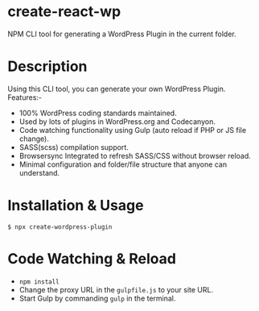 # create-react-wp

  NPM CLI tool for generating a WordPress Plugin in the current folder.

# Description
  Using this CLI tool, you can generate your own WordPress Plugin. Features:-

  * 100% WordPress coding standards maintained.
  * Used by lots of plugins in WordPress.org and Codecanyon.
  * Code watching functionality using Gulp (auto reload if PHP or JS file change).
  * SASS(scss) compilation support.
  * Browsersync Integrated to refresh SASS/CSS without browser reload.
  * Minimal configuration and folder/file structure that anyone can understand.

# Installation & Usage

    $ npx create-wordpress-plugin

# Code Watching & Reload

  * `npm install`
  * Change the proxy URL in the `gulpfile.js` to your site URL.
  * Start Gulp by commanding `gulp` in the terminal.